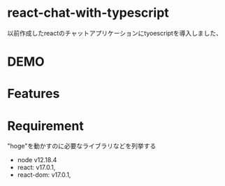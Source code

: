 
# react-chat-with-typescript

以前作成したreactのチャットアプリケーションにtyoescriptを導入しました、

# DEMO

# Features

# Requirement

"hoge"を動かすのに必要なライブラリなどを列挙する

* node v12.18.4
* react: v17.0.1,
* react-dom: v17.0.1,

